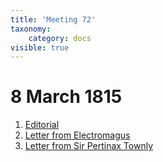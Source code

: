 ```yaml
---
title: 'Meeting 72'
taxonomy:
    category: docs
visible: true
---
```


# 8 March 1815

1. [Editorial](editorial)
2. [Letter from Electromagus](electromagus)  
3. [Letter from Sir Pertinax Townly](pertinax)
